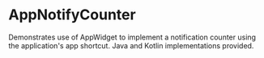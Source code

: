 # AppNotifyCounter
Demonstrates use of AppWidget to implement a notification counter using the application's app shortcut. Java and Kotlin implementations provided.
